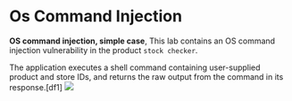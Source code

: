 # Os Command Injection
**OS command injection, simple case**,
This lab contains an OS command injection vulnerability in the product `stock checker`.

The application executes a shell command containing user-supplied product and store IDs, and returns the raw output from the command in its response.[df1]
![](https://www.pngitem.com/pimgs/m/31-315420_tree-in-autumn-clipart-hd-png-download.png)
